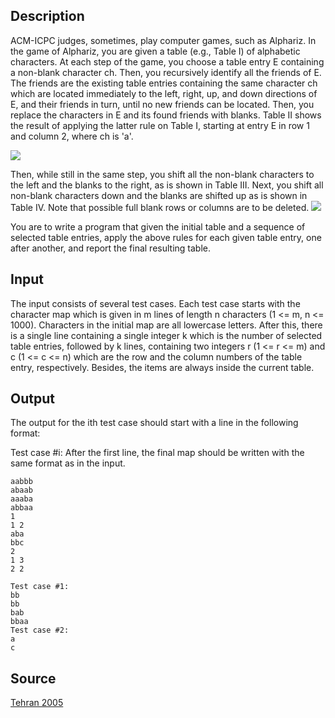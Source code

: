 <h2>Description</h2><p>ACM-ICPC judges, sometimes, play computer games, such as Alphariz. In the game of Alphariz, you are given a table (e.g., Table I) of alphabetic characters. At each step of the game, you choose a table entry E containing a non-blank character ch. Then, you recursively identify all the friends of E. The friends are the existing table entries containing the same character ch which are located immediately to the left, right, up, and down directions of E, and their friends in turn, until no new friends can be located. Then, you replace the characters in E and its found friends with blanks. Table II shows the result of applying the latter rule on Table I, starting at entry E in row 1 and column 2, where ch is 'a'.
</p><img src="images/2898_1.jpg"><p>
</p>Then, while still in the same step, you shift all the non-blank characters to the left and the blanks to the right, as is shown in Table III. Next, you shift all non-blank characters down and the blanks are shifted up as is shown in Table IV. Note that possible full blank rows or columns are to be deleted.
<img src="images/2898_2.jpg"><p>
</p>You are to write a program that given the initial table and a sequence of selected table entries, apply the above rules for each given table entry, one after another, and report the final resulting table.<h2>Input</h2><p>The input consists of several test cases. Each test case starts with the character map which is given in m lines of length n characters (1 &lt;= m, n &lt;= 1000). Characters in the initial map are all lowercase letters. After this, there is a single line containing a single integer k which is the number of selected table entries, followed by k lines, containing two integers r (1 &lt;= r &lt;= m) and c (1 &lt;= c &lt;= n) which are the row and the column numbers of the table entry, respectively. Besides, the items are always inside the current table.</p><h2>Output</h2><p>The output for the ith test case should start with a line in the following format:
</p>Test case #i:
After the first line, the final map should be written with the same format as in the input.<pre><code class="language-input1">aabbb
abaab
aaaba
abbaa
1
1 2
aba
bbc
2
1 3
2 2</code></pre><pre><code class="language-output1">Test case #1:
bb
bb
bab
bbaa
Test case #2:
a
c</code></pre><h2>Source</h2><a href="searchproblem?field=source&amp;key=Tehran+2005">Tehran 2005</a>